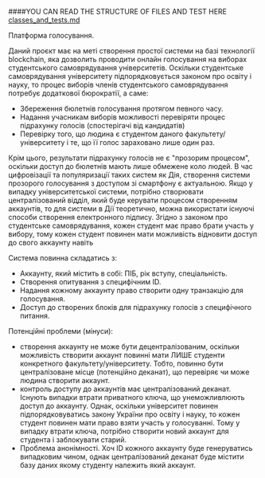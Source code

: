####YOU CAN READ THE STRUCTURE OF FILES AND TEST HERE [classes_and_tests.md](classes_and_tests.md)


Платформа голосування.

Даний проєкт має на меті створення простої системи на базі технології blockchain, яка дозволить проводити онлайн
голосування на виборах студентського самоврядування університетів.
Оскільки студентське самоврядування університету підпорядковується законом про освіту і науку, то процес виборів 
членів студентського самоврядування потребує додаткової бюрократії, а саме:
* Збереження бюлетнів голосування протягом певного часу.
* Надання учасникам виборів можливості перевіряти процес підрахунку голосів (спостерігачі від кандидатів)
* Перевірку того, що людина є студентом даного факультету/університету і те, що її голос зараховано лише один раз.

Крім цього, результати підрахунку голосів не є "прозорим процесом", оскільки доступ до бюлетнів мають лише обмежене коло людей.
В час цифровізації та популяризації таких систем як Дія, створення системи прозорого голосування
 з доступом зі смартфону є актуальною.
Якщо у випадку університетської системи, потрібно створювати централізований відділ, який буде керувати процесом
 створенням аккаунтів, то для системи в Дії теоретично, можна використати існуючі способи створення
 електронного підпису.
Згідно з законом про студентське самоврядування, кожен студент має право брати участь у вибору, тому кожен студент повинен
 мати можливість відновити доступ до свого аккаунту навіть 

Система повинна складатись з:
* Аккаунту, який містить в собі: ПІБ, рік вступу, спеціальність.
* Створення опитування з специфічним ID.
* Надання кожному аккаунту право створити одну транзакцію для голосування.
* Доступ до створених блоків для підрахунку голосів з специфічного питання.


Потенційні проблеми (мінуси):
* створення аккаунту не може бути децентралізованим, оскільки можливість створити аккаунт повинні мати
 ЛИШЕ студенти конкретного факультету/університету. Тобто, повинно бути централізоване місце (потенційно деканат),
 що перевіряє чи може людина створити аккаунт.
* контроль доступу до аккаунтів має централізований деканат. Існують випадки втрати приватного ключа, що унеможливлюють 
 доступ до аккаунту. Однак, оскільки університет повинен підпорядковуватись закону України про освіту і науку, то кожен 
 студент повинен мати право взяти участь у голосуванні. Тому у випадку втрати ключа, потрібно створити новий аккаунт для
 студента і заблокувати старий.
* Проблема анонімності. Хоч ID кожного аккаунту буде генеруватись випадковим чином, однак централізований деканат буде 
 містити базу даних якому студенту належить який аккаунт.

